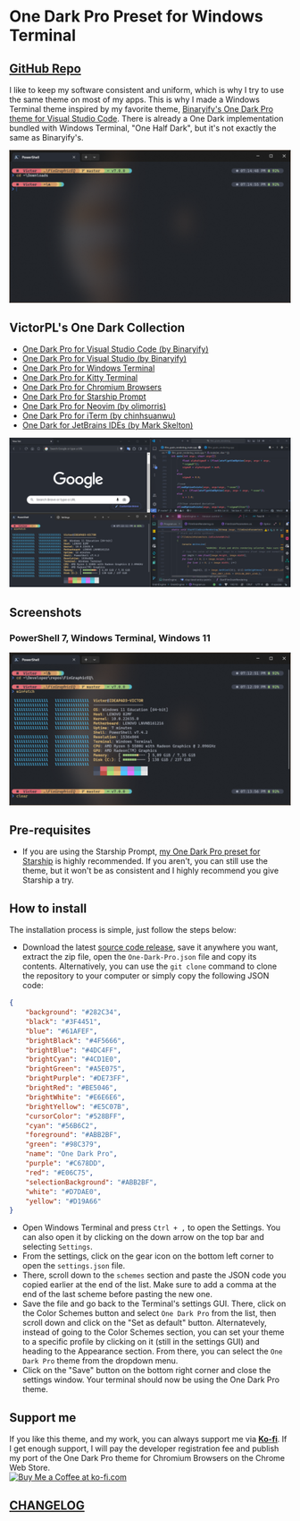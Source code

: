 # One Dark Pro Preset for Windows Terminal

## [GitHub Repo](https://github.com/VictorPLopes/OneDark-Pro-Windows-Terminal)

I like to keep my software consistent and uniform, which is why I try to use the same theme on most of my apps. This is why I made a Windows Terminal theme inspired by my favorite theme, [Binaryify's One Dark Pro theme for Visual Studio Code](https://github.com/Binaryify/OneDark-Pro). There is already a One Dark implementation bundled with Windows Terminal, "One Half Dark", but it's not exactly the same as Binaryify's.

![Windows Terminal](./screenshots/one-dark-pro.png)

## VictorPL's One Dark Collection

- [One Dark Pro for Visual Studio Code (by Binaryify)](https://github.com/Binaryify/OneDark-Pro)
- [One Dark Pro for Visual Studio (by Binaryify)](https://marketplace.visualstudio.com/items?itemName=zhuangtongfa.onedarkpro)
- [One Dark Pro for Windows Terminal](https://github.com/VictorPLopes/OneDark-Pro-Windows-Terminal)
- [One Dark Pro for Kitty Terminal](https://github.com/VictorPLopes/OneDark-Pro-Kitty-Terminal)
- [One Dark Pro for Chromium Browsers](https://github.com/VictorPLopes/OneDark-Pro-Chromium)
- [One Dark Pro for Starship Prompt](https://github.com/VictorPLopes/OneDark-Pro-Starship)
- [One Dark Pro for Neovim (by olimorris)](https://github.com/olimorris/onedarkpro.nvim)
- [One Dark Pro for iTerm (by chinhsuanwu)](https://github.com/chinhsuanwu/one-dark-pro-iterm)
- [One Dark for JetBrains IDEs (by Mark Skelton)](https://plugins.jetbrains.com/plugin/11938-one-dark-theme)

![One Dark Pro Collection](./screenshots/one-dark-pro-collection.png)

## Screenshots

### PowerShell 7, Windows Terminal, Windows 11

![Windows](./screenshots/one-dark-pro-windows.png)

## Pre-requisites

- If you are using the Starship Prompt, [my One Dark Pro preset for Starship](https://github.com/VictorPLopes/OneDark-Pro-Starship) is highly recommended. If you aren't, you can still use the theme, but it won't be as consistent and I highly recommend you give Starship a try.

## How to install

The installation process is simple, just follow the steps below:

- Download the latest [source code release](github.com/VictorPLopes/OneDark-Pro-Windows-Terminal/releases), save it anywhere you want, extract the zip file, open the `One-Dark-Pro.json` file and copy its contents. Alternatively, you can use the `git clone` command to clone the repository to your computer or simply copy the following JSON code:

```json
{
    "background": "#282C34",
    "black": "#3F4451",
    "blue": "#61AFEF",
    "brightBlack": "#4F5666",
    "brightBlue": "#4DC4FF",
    "brightCyan": "#4CD1E0",
    "brightGreen": "#A5E075",
    "brightPurple": "#DE73FF",
    "brightRed": "#BE5046",
    "brightWhite": "#E6E6E6",
    "brightYellow": "#E5C07B",
    "cursorColor": "#528BFF",
    "cyan": "#56B6C2",
    "foreground": "#ABB2BF",
    "green": "#98C379",
    "name": "One Dark Pro",
    "purple": "#C678DD",
    "red": "#E06C75",
    "selectionBackground": "#ABB2BF",
    "white": "#D7DAE0",
    "yellow": "#D19A66"
}
```

- Open Windows Terminal and press `Ctrl + ,` to open the Settings. You can also open it by clicking on the down arrow on the top bar and selecting `Settings`.
- From the settings, click on the gear icon on the bottom left corner to open the `settings.json` file.
- There, scroll down to the `schemes` section and paste the JSON code you copied earlier at the end of the list. Make sure to add a comma at the end of the last scheme before pasting the new one.
- Save the file and go back to the Terminal's settings GUI. There, click on the Color Schemes button and select `One Dark Pro` from the list, then scroll down and click on the "Set as default" button. Alternatevely, instead of going to the Color Schemes section, you can set your theme to a specific profile by clicking on it (still in the settings GUI) and heading to the Appearance section. From there, you can select the `One Dark Pro` theme from the dropdown menu.
- Click on the "Save" button on the bottom right corner and close the settings window. Your terminal should now be using the One Dark Pro theme.

## Support me

If you like this theme, and my work, you can always support me via **[Ko-fi](https://ko-fi.com/victorplopes)**. If I get enough support, I will pay the developer registration fee and publish my port of the One Dark Pro theme for Chromium Browsers on the Chrome Web Store.
</br>
<a href='https://ko-fi.com/S6S7DTZCA' target='_blank'><img height='36' style='border:0px;height:36px;' src='https://storage.ko-fi.com/cdn/kofi2.png?v=3' border='0' alt='Buy Me a Coffee at ko-fi.com' /></a>

## [CHANGELOG](./CHANGELOG.md)
